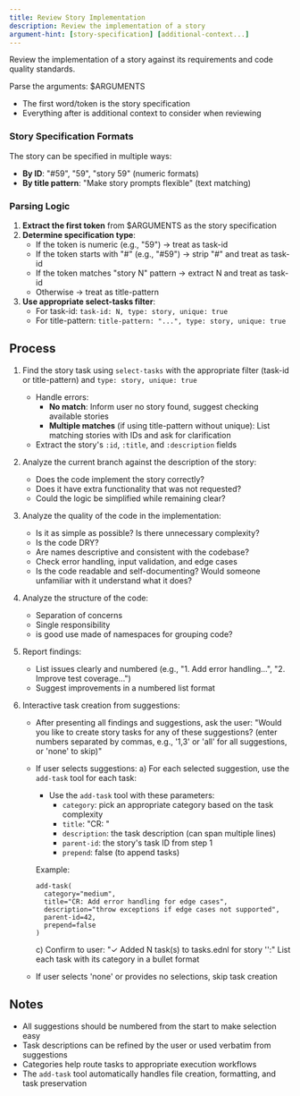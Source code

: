 ```yaml
---
title: Review Story Implementation
description: Review the implementation of a story
argument-hint: [story-specification] [additional-context...]
---
```


Review the implementation of a story against its requirements and code quality standards.

Parse the arguments: $ARGUMENTS
- The first word/token is the story specification
- Everything after is additional context to consider when reviewing

### Story Specification Formats

The story can be specified in multiple ways:
- **By ID**: "#59", "59", "story 59" (numeric formats)
- **By title pattern**: "Make story prompts flexible" (text matching)

### Parsing Logic

1. **Extract the first token** from $ARGUMENTS as the story specification
2. **Determine specification type**:
   - If the token is numeric (e.g., "59") → treat as task-id
   - If the token starts with "#" (e.g., "#59") → strip "#" and treat as task-id
   - If the token matches "story N" pattern → extract N and treat as task-id
   - Otherwise → treat as title-pattern
3. **Use appropriate select-tasks filter**:
   - For task-id: `task-id: N, type: story, unique: true`
   - For title-pattern: `title-pattern: "...", type: story, unique: true`

## Process

1. Find the story task using `select-tasks` with the appropriate filter (task-id or title-pattern) and `type: story, unique: true`
   - Handle errors:
     - **No match**: Inform user no story found, suggest checking available stories
     - **Multiple matches** (if using title-pattern without unique): List matching stories with IDs and ask for clarification
   - Extract the story's `:id`, `:title`, and `:description` fields

2. Analyze the current branch against the description of the story:
   - Does the code implement the story correctly?
   - Does it have extra functionality that was not requested?
   - Could the logic be simplified while remaining clear?

3. Analyze the quality of the code in the implementation:
   - Is it as simple as possible? Is there unnecessary complexity?
   - Is the code DRY?
   - Are names descriptive and consistent with the codebase?
   - Check error handling, input validation, and edge cases
   - Is the code readable and self-documenting? Would someone unfamiliar
     with it understand what it does?

4. Analyze the structure of the code:
   - Separation of concerns
   - Single responsibility
   - is good use made of namespaces for grouping code?

5. Report findings:
   - List issues clearly and numbered (e.g., "1. Add error handling...", "2. Improve test coverage...")
   - Suggest improvements in a numbered list format

6. Interactive task creation from suggestions:
   - After presenting all findings and suggestions, ask the user:
     "Would you like to create story tasks for any of these suggestions? (enter numbers separated by commas, e.g., '1,3' or 'all' for all suggestions, or 'none' to skip)"

   - If user selects suggestions:
     a) For each selected suggestion, use the `add-task` tool for each task:
        - Use the `add-task` tool with these parameters:
          - `category`: pick an appropriate category based on the task complexity
          - `title`: "CR: <task description>"
          - `description`: the task description (can span multiple lines)
          - `parent-id`: the story's task ID from step 1
          - `prepend`: false (to append tasks)

        Example:
        ```
        add-task(
          category="medium",
          title="CR: Add error handling for edge cases",
          description="throw exceptions if edge cases not supported",
          parent-id=42,
          prepend=false
        )
        ```

     c) Confirm to user:
        "✓ Added N task(s) to tasks.ednl for story '<story-name>':"
        List each task with its category in a bullet format

   - If user selects 'none' or provides no selections, skip task creation

## Notes

- All suggestions should be numbered from the start to make selection easy
- Task descriptions can be refined by the user or used verbatim from suggestions
- Categories help route tasks to appropriate execution workflows
- The `add-task` tool automatically handles file creation, formatting, and task preservation
